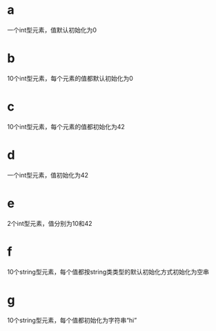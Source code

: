 # a

一个int型元素，值默认初始化为0

# b

10个int型元素，每个元素的值都默认初始化为0

# c

10个int型元素，每个元素的值都初始化为42

# d

一个int型元素，值初始化为42

# e

2个int型元素，值分别为10和42

# f

10个string型元素，每个值都按string类类型的默认初始化方式初始化为空串

# g

10个string型元素，每个值都初始化为字符串“hi”